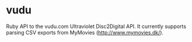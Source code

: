 vudu
====

Ruby API to the vudu.com Ultraviolet Disc2Digital API.  It currently supports parsing CSV exports from MyMovies (http://www.mymovies.dk/).
